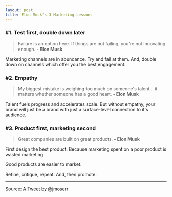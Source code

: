 ```yaml
---
layout: post
title: Elon Musk's 3 Marketing Lessons
---
```


### #1. Test first, double down later

> Failure is an option here. If things are not failing, you're not innovating enough. **- Elon Musk**

Marketing channels are in abundance. Try and fail at them. And, double down on channels which offer you the best engagement.

### #2. Empathy

> My biggest mistake is weighing too much on someone's talent... it matters whether someone has a good heart. **- Elon Musk**

Talent fuels progress and accelerates scale. But without empathy, your brand will just be a brand with just a surface-level connection to it's audience.

### #3. Product first, marketing second

> Great companies are built on great products. **- Elon Musk**

First design the best product. Because marketing spent on a poor product is wasted marketing.

Good products are easier to market.

Refine, critique, repeat. And, then promote.

---

Source: [A Tweet by @jmoserr](https://twitter.com/jmoserr/status/1366136262113959936?s=20)